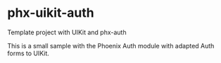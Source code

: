 # phx-uikit-auth
Template project with UIKit and phx-auth

This is a small sample with the Phoenix Auth module with adapted Auth forms to UIKit.


